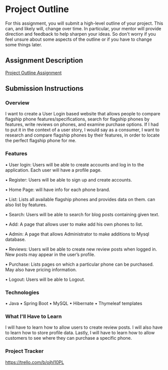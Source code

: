 # Project Outline
For this assignment, you will submit a high-level outline of your project. This can, and likely will, change over time. In particular, your mentor will provide direction and feedback to help sharpen your ideas. So don't worry if you feel unsure about some aspects of the outline or if you have to change some things later.

## Assignment Description
[Project Outline Assignment](https://education.launchcode.org/liftoff/modules/assignments/project-outline)

## Submission Instructions

### Overview

I want to create a User Login based website that allows people to compare flagship phone features/specifications, search for flagship phones by features, write reviews on phones, and examine purchase options. If I had to put it in the context of a user story, I would say as a consumer, I want to research and compare flagship phones by their features, in order to locate the perfect flagship phone for me.

### Features

•	User login: Users will be able to create accounts and log in to the application. Each user will have a profile page.

•	Register: Users will be able to sign up and create accounts.

•	Home Page: will have info for each phone brand.

•	List: Lists all available flagship phones and provides data on them. can also list by features.

•	Search: Users will be able to search for blog posts containing given text.

•	Add: A page that allows user to make add his own phones to list.

•	Admin: A page that allows Administrator to make additions to Mysql database.

•	Reviews: Users will be able to create new review posts when logged in. New posts may appear in the user’s profile.

•	Purchase: Lists pages on which a particular phone can be purchased. May also have pricing information.

•	Logout: Users will be able to Logout.

### Technologies

•	Java
•	Spring Boot
•	MySQL
•	Hibernate
•	Thymeleaf templates

### What I'll Have to Learn

I will have to learn how to allow users to create review posts.	
I will also have to learn how to store profile data.
Lastly, I will have to learn how to allow customers to see where they can purchase a specific phone.

### Project Tracker

https://trello.com/b/ojhl10PL

